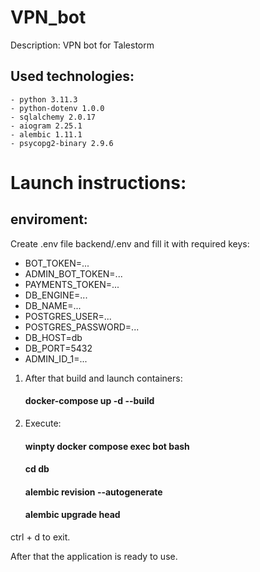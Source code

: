 # VPN_bot


Description: VPN bot for Talestorm


Used technologies:
-
    - python 3.11.3
    - python-dotenv 1.0.0
    - sqlalchemy 2.0.17
    - aiogram 2.25.1
    - alembic 1.11.1
    - psycopg2-binary 2.9.6


# Launch instructions:

## enviroment:
Create .env file backend/.env and fill it with required keys:
- BOT_TOKEN=...
- ADMIN_BOT_TOKEN=...
- PAYMENTS_TOKEN=...
- DB_ENGINE=...
- DB_NAME=...
- POSTGRES_USER=...
- POSTGRES_PASSWORD=...
- DB_HOST=db
- DB_PORT=5432
- ADMIN_ID_1=...

1. After that build and launch containers:
    #### docker-compose up -d --build
2. Execute:
    #### winpty docker compose exec bot bash
    #### cd db
    #### alembic revision --autogenerate
    #### alembic upgrade head
ctrl + d to exit.

After that the application is ready to use.